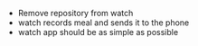 - Remove repository from watch
- watch records meal and sends it to the phone
- watch app should be as simple as possible
